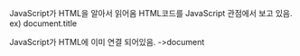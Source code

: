 JavaScript가 HTML을 알아서 읽어옴
HTML코드를 JavaScript 관점에서 보고 있음.
ex) document.title

JavaScript가 HTML에 이미 연결 되어있음.
->document
